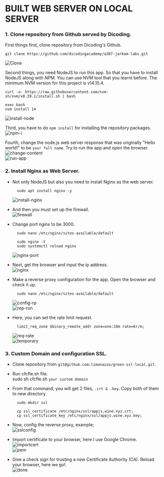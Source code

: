 # **BUILT WEB SERVER ON LOCAL SERVER** #

### 1. Clone repository from Github served by Dicoding. ###

First things first, clone repository from Dicoding's Github. <br>

    git clone https://github.com/dicodingacademy/a387-jarkom-labs.git
![Clone](clone.png) <br>

Second things, you need NodeJS to run this app. So that you have to install NodeJS along with NPM. You can use NVM tool that you learnt before. The minimum NVM version for this project is v14.15.4. <br>

    curl -o- https://raw.githubusercontent.com/nvm-sh/nvm/v0.39.1/install.sh | bash

    exec bash
    nvm install 14
![install-node](install-node.png) <br>

Third, you have to do `npm install` for installing the repository packages. <br>
![npm-i](npm-i.png) <br>

Fourth, change the node.js web server response that was originally "Hello world!" to be `your full name`. Try to run the app and open the browser. <br>
![change-content](change-content.png) <br>
![run-app](run-app.png) <br>

### 2. Install Nginx as Web Server. ###

- Not only NodeJS but also you need to install Nginx as the web server.

        sudo apt install nginx -y
    ![install-nginx](install-nginx.png) <br>

- And then you must set up the firewall. <br>
![firewall](firewall.png) <br>

- Change port nginx to be 3000. <br>

        sudo nano /etc/nginx/sites-available/default

        sudo nginx -t
        sudo systemctl reload nginx
    ![nginx-port](nginx-port.png) <br>

- Next, get the browser and input the ip address. <br>
![nginx](nginx.png) <br>

- Make a reverse proxy configuration for the app. Open the browser and check it up. <br>

        sudo nano /etc/nginx/sites-available/default
    ![config-rp](config-rp.png) <br>
    ![rep-run](rp-run.png) <br>

- Here, you can set the rate limit request. <br>

        limit_req_zone $binary_remote_addr zone=one:10m rate=6r/m;
    ![req-rate](req-rate.png) <br>
    ![temporary](temporary.png) <br>

### 3. Custom Domain and configuration SSL. ###

- Clone repository from `git@github.com:limonazzo/green-ssl-local.git`. <br>
- Run cfcfle.sh file. <br>
        sudo sh cfcfle.sh `your custom domain`

- From that command, you will get 2 files, `.crt & .key`. Copy both of them to new directory.

        sudo mkdir ssl

        cp ssl_certificate /etc/nginx/ssl/appjs.wine.xyz.crt;
        cp ssl_certificate_key /etc/nginx/ssl/appjs.wine.xyz.key;

- Now, config the reverse proxy, example; <br>
![sslconfig](sslconfig.png) <br>

- Import certificate to your browser, here I use Google Chrome. <br>
![importcert](importcert.png) <br>
![pem](pem.png) <br>

- Give a check sign for trusting a new Certificate Authority (CA). Reload your browser, here we go!. <br>
![done](done.png) <br>